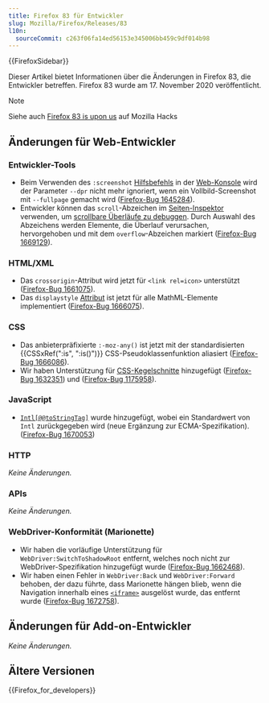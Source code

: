 ```yaml
---
title: Firefox 83 für Entwickler
slug: Mozilla/Firefox/Releases/83
l10n:
  sourceCommit: c263f06fa14ed56153e345006bb459c9df014b98
---
```


{{FirefoxSidebar}}

Dieser Artikel bietet Informationen über die Änderungen in Firefox 83, die Entwickler betreffen. Firefox 83 wurde am 17. November 2020 veröffentlicht.

> [!NOTE]
> Siehe auch [Firefox 83 is upon us](https://hacks.mozilla.org/2020/11/firefox-83-is-upon-us/) auf Mozilla Hacks

## Änderungen für Web-Entwickler

### Entwickler-Tools

- Beim Verwenden des `:screenshot` [Hilfsbefehls](https://firefox-source-docs.mozilla.org/devtools-user/web_console/helpers/index.html) in der [Web-Konsole](https://firefox-source-docs.mozilla.org/devtools-user/web_console/index.html) wird der Parameter `--dpr` nicht mehr ignoriert, wenn ein Vollbild-Screenshot mit `--fullpage` gemacht wird ([Firefox-Bug 1645284](https://bugzil.la/1645284)).
- Entwickler können das `scroll`-Abzeichen im [Seiten-Inspektor](https://firefox-source-docs.mozilla.org/devtools-user/page_inspector/index.html) verwenden, um [scrollbare Überläufe zu debuggen](https://firefox-source-docs.mozilla.org/devtools-user/page_inspector/how_to/debug_scrollable_overflow/index.html). Durch Auswahl des Abzeichens werden Elemente, die Überlauf verursachen, hervorgehoben und mit dem `overflow`-Abzeichen markiert ([Firefox-Bug 1669129](https://bugzil.la/1669129)).

### HTML/XML

- Das `crossorigin`-Attribut wird jetzt für `<link rel=icon>` unterstützt ([Firefox-Bug 1661075](https://bugzil.la/1661075)).
- Das `displaystyle` [Attribut](/de/docs/Web/MathML/Reference/Attribute) ist jetzt für alle MathML-Elemente implementiert ([Firefox-Bug 1666075](https://bugzil.la/1666075)).

### CSS

- Das anbieterpräfixierte `:-moz-any()` ist jetzt mit der standardisierten {{CSSxRef(":is", ":is()")}} CSS-Pseudoklassenfunktion aliasiert ([Firefox-Bug 1666086](https://bugzil.la/1666086)).
- Wir haben Unterstützung für [CSS-Kegelschnitte](/de/docs/Web/CSS/gradient/conic-gradient) hinzugefügt ([Firefox-Bug 1632351](https://bugzil.la/1632351)) und ([Firefox-Bug 1175958](https://bugzil.la/1175958)).

### JavaScript

- [`Intl[@@toStringTag]`](/de/docs/Web/JavaScript/Reference/Global_Objects/Symbol/toStringTag) wurde hinzugefügt, wobei ein Standardwert von `Intl` zurückgegeben wird (neue Ergänzung zur ECMA-Spezifikation). ([Firefox-Bug 1670053](https://bugzil.la/1670053))

### HTTP

_Keine Änderungen._

### APIs

_Keine Änderungen._

### WebDriver-Konformität (Marionette)

- Wir haben die vorläufige Unterstützung für `WebDriver:SwitchToShadowRoot` entfernt, welches noch nicht zur WebDriver-Spezifikation hinzugefügt wurde ([Firefox-Bug 1662468](https://bugzil.la/1662468)).
- Wir haben einen Fehler in `WebDriver:Back` und `WebDriver:Forward` behoben, der dazu führte, dass Marionette hängen blieb, wenn die Navigation innerhalb eines [`<iframe>`](/de/docs/Web/HTML/Element/iframe) ausgelöst wurde, das entfernt wurde ([Firefox-Bug 1672758](https://bugzil.la/1672758)).

## Änderungen für Add-on-Entwickler

_Keine Änderungen._

## Ältere Versionen

{{Firefox_for_developers}}
